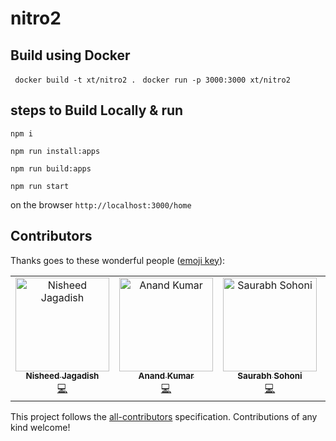# nitro2

## Build using Docker
` docker build -t xt/nitro2 .`
` docker run -p 3000:3000 xt/nitro2` 

## steps to Build Locally & run

`npm i`

`npm run install:apps`

`npm run build:apps`

`npm run start`

on the browser `http://localhost:3000/home`

## Contributors

Thanks goes to these wonderful people ([emoji key](https://allcontributors.org/docs/en/emoji-key)):

<!-- ALL-CONTRIBUTORS-LIST:START - Do not remove or modify this section -->
<!-- prettier-ignore -->
<table><tr><td align="center"><a href="https://github.com/nisheed2440"><img src="https://avatars3.githubusercontent.com/u/3470465?v=4" width="150px;" alt="Nisheed Jagadish"/><br /><sub><b>Nisheed Jagadish</b></sub></a><br /><a href="https://github.com/xt/nitro2/commits?author=nisheed2440" title="Code">💻</a></td><td align="center"><a href="https://github.com/elanandkumar"><img src="https://avatars2.githubusercontent.com/u/45815177?v=4" width="150px;" alt="Anand Kumar"/><br /><sub><b>Anand Kumar</b></sub></a><br /><a href="https://github.com/xt/nitro2/commits?author=elanandkumar" title="Code">💻</a></td><td align="center"><a href="https://github.com/sohonisaurabh"><img src="https://avatars1.githubusercontent.com/u/20185422?v=4" width="150px;" alt="Saurabh Sohoni"/><br /><sub><b>Saurabh Sohoni</b></sub></a><br /><a href="https://github.com/xt/nitro2/commits?author=sohonisaurabh" title="Code">💻</a></td><td align="center"><a href="http://in.linkedin.com/in/imranweb"><img src="https://avatars3.githubusercontent.com/u/142714?v=4" width="150px;" alt="Mohd Imran"/><br /><sub><b>Mohd Imran</b></sub></a><br /><a href="https://github.com/xt/nitro2/commits?author=imranweb" title="Code">💻</a></td><td align="center"><a href="https://github.com/aditisingh244"><img src="https://avatars0.githubusercontent.com/u/47027991?v=4" width="150px;" alt="Aditi Singh"/><br /><sub><b>Aditi Singh</b></sub></a><br /><a href="https://github.com/xt/nitro2/commits?author=aditisingh244" title="Code">💻</a></td><td align="center"><a href="https://github.com/areai51"><img src="https://avatars0.githubusercontent.com/u/357862?v=4" width="150px;" alt="Vinci Rufus"/><br /><sub><b>Vinci Rufus</b></sub></a><br /><a href="https://github.com/xt/nitro2/commits?author=areai51" title="Code">💻</a></td></tr></table>
<!-- ALL-CONTRIBUTORS-LIST:END -->

This project follows the [all-contributors](https://github.com/all-contributors/all-contributors) specification. Contributions of any kind welcome!
